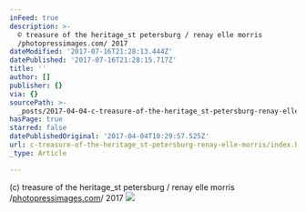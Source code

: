 ```yaml
---
inFeed: true
description: >-
  © treasure of the heritage_st petersburg / renay elle morris
  /photopressimages.com/ 2017
dateModified: '2017-07-16T21:28:13.444Z'
datePublished: '2017-07-16T21:28:15.717Z'
title: ''
author: []
publisher: {}
via: {}
sourcePath: >-
  _posts/2017-04-04-c-treasure-of-the-heritage_st-petersburg-renay-elle-morris.md
hasPage: true
starred: false
datePublishedOriginal: '2017-04-04T10:29:57.525Z'
url: c-treasure-of-the-heritage_st-petersburg-renay-elle-morris/index.html
_type: Article

---
```

(c) treasure of the heritage\_st petersburg / renay elle morris /[photopressimages.com][0]/ 2017
![](https://the-grid-user-content.s3-us-west-2.amazonaws.com/b8732f4b-78a4-4017-a9a9-f5811c353043.jpg)

[0]: http://photopressimages.com/